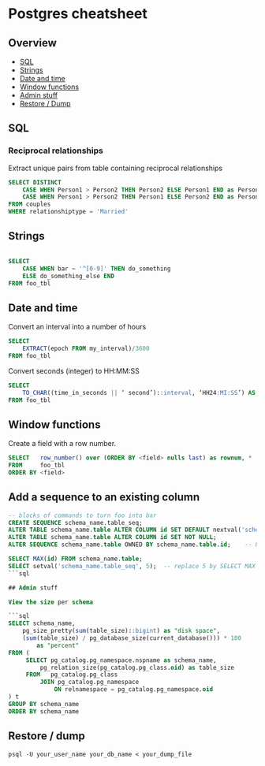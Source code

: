 Postgres cheatsheet
========================
## Overview
  
  * [SQL](#sql)
  * [Strings](#strings)
  * [Date and time](#date-and-time)
  * [Window functions](#window-functions)
  * [Admin stuff](#admin-stuff)
  * [Restore / Dump](#restore-dump)

## SQL

### Reciprocal relationships
Extract unique pairs from table containing reciprocal relationships

```sql
SELECT DISTINCT 
	CASE WHEN Person1 > Person2 THEN Person2 ELSE Person1 END as Person1, 
	CASE WHEN Person1 > Person2 THEN Person1 ELSE Person2 END as Person2 
FROM couples 
WHERE relationshiptype = 'Married'
```

## Strings

```sql

SELECT 	
	CASE WHEN bar ~ '^[0-9]' THEN do_something
    ELSE do_something_else END 
FROM foo_tbl

```


## Date and time

Convert an interval into a number of hours
```sql
SELECT 
	EXTRACT(epoch FROM my_interval)/3600
FROM foo_tbl
```

Convert seconds (integer) to HH:MM:SS
```sql
SELECT 
	TO_CHAR((time_in_seconds || ‘ second’)::interval, ‘HH24:MI:SS’) AS time_in_hhmmss 
FROM foo_tbl

```


## Window functions

Create a field with a row number.

```sql
SELECT   row_number() over (ORDER BY <field> nulls last) as rownum, *
FROM     foo_tbl
ORDER BY <field>
```

## Add a sequence to an existing column

```sql
-- blocks of commands to turn foo into bar
CREATE SEQUENCE schema_name.table_seq;
ALTER TABLE schema_name.table ALTER COLUMN id SET DEFAULT nextval('schema_name.table_seq');
ALTER TABLE schema_name.table ALTER COLUMN id SET NOT NULL;
ALTER SEQUENCE schema_name.table OWNED BY schema_name.table.id;    -- 8.2 or later

SELECT MAX(id) FROM schema_name.table;
SELECT setval('schema_name.table_seq', 5);  -- replace 5 by SELECT MAX result
```sql

## Admin stuff

View the size per schema

```sql
SELECT schema_name,
    pg_size_pretty(sum(table_size)::bigint) as "disk space",
    (sum(table_size) / pg_database_size(current_database())) * 100
        as "percent"
FROM (
     SELECT pg_catalog.pg_namespace.nspname as schema_name,
         pg_relation_size(pg_catalog.pg_class.oid) as table_size
     FROM   pg_catalog.pg_class
         JOIN pg_catalog.pg_namespace
             ON relnamespace = pg_catalog.pg_namespace.oid
) t
GROUP BY schema_name
ORDER BY schema_name
```

## Restore / dump

```
psql -U your_user_name your_db_name < your_dump_file
```